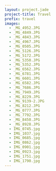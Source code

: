 ```yaml
---
layout: project.jade
project-title: Travel
prefix: travel
images:
  - _MG_4952.JPG
  - _MG_4849.JPG
  - _MG_4843.JPG
  - _MG_4967.JPG
  - _MG_0505.JPG
  - _MG_5126.JPG
  - _MG_5172.JPG
  - _MG_5350.JPG
  - _MG_5352.JPG
  - _MG_6562.JPG
  - _MG_6781.JPG 
  - _MG_6601.JPG
  - _MG_6582.JPG
  - _MG_7686.JPG
  - _MG_7949.JPG
  - _MG_8229.JPG
  - _MG_9139-2.JPG
  - _MG_8212.JPG
  - _MG_0777.JPG
  - _MG_7792.JPG
  - _MG_8450.JPG
  - _MG_8928.JPG
  - IMG_0745.jpg
  - IMG_1037.jpg
  - IMG_0685.jpg
  - IMG_0862.jpg
  - IMG_0901.jpg
  - IMG_0923.jpg
  - IMG_1751.jpg
  - IMG_1790.jpg
---
```

